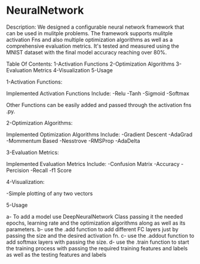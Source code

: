 # NeuralNetwork

Description: We designed a configurable neural network framework that can be used in mulitple problems. The framework supports mulitple activation Fns and also multiple 
optimization algorithms as well as a comprehensive evaluation metrics. It's tested and measured using the MNIST dataset with the final model accuracy reaching over 80%.

Table Of Contents:
1-Activation Functions
2-Optimization Algorithms
3-Evaluation Metrics
4-Visualization
5-Usage

1-Activation Functions:

Implemented Activation Functions Include:
-Relu
-Tanh
-Sigmoid
-Softmax

Other Functions can be easily added and passed through the activation fns .py.

2-Optimization Algorithms:

Implemented Optimization Algorithms Include:
-Gradient Descent
-AdaGrad
-Mommentum Based
-Nesstrove
-RMSProp
-AdaDelta

3-Evaluation Metrics:

Implemented Evaluation Metrics Include:
-Confusion Matrix
-Accuracy
-Percision
-Recall
-f1 Score

4-Visualization:

-Simple plotting of any two vectors


5-Usage

a- To add a model use DeepNeuralNetwork Class passing it the needed epochs, learning rate and the optimization algorithms along as well as its parameters.
b- use the .add function to add different FC layers just by passing the size and the desired activation fn.
c- use the .addout function to add softmax layers with passing the size.
d- use the .train function to start the training process with passing the required training features and labels as well as the testing features and labels





